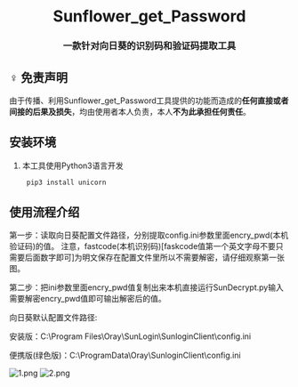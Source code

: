 <h1 align="center" >Sunflower_get_Password</h1>

<h3 align="center" >一款针对向日葵的识别码和验证码提取工具</h3>




##  ♀️ 免责声明

由于传播、利用Sunflower_get_Password工具提供的功能而造成的**任何直接或者间接的后果及损失**，均由使用者本人负责，本人**不为此承担任何责任**。


##  安装环境

1. 本工具使用Python3语言开发

   ```bash
	pip3 install unicorn
   ```


##  使用流程介绍

第一步：读取向日葵配置文件路径，分别提取config.ini参数里面encry_pwd(本机验证码)的值。
注意，fastcode(本机识别码)[faskcode值第一个英文字母不要只需要后面数字即可]为明文保存在配置文件里所以不需要解密，请仔细观察第一张图。

第二步：把ini参数里面encry_pwd值复制出来本机直接运行SunDecrypt.py输入需要解密encry_pwd值即可输出解密后的值。


向日葵默认配置文件路径:

安装版：C:\Program Files\Oray\SunLogin\SunloginClient\config.ini

便携版(绿色版)：C:\ProgramData\Oray\SunloginClient\config.ini

![1.png](/1.png)
![2.png](/2.png)
